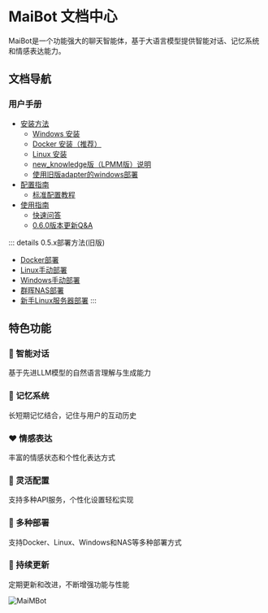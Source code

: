 # MaiBot 文档中心

MaiBot是一个功能强大的聊天智能体，基于大语言模型提供智能对话、记忆系统和情感表达能力。


## 文档导航

### 用户手册

- [安装方法](/manual/deployment/index)
  - [Windows 安装](/manual/deployment/mmc_deploy_windows)
  - [Docker 安装（推荐）](/manual/deployment/mmc_docker_deploy)
  - [Linux 安装](/manual/deployment/mmc_deploy_linux)
  - [new_knowledge版（LPMM版）说明](/manual/deployment/LPMM)
  - [使用旧版adapter的windows部署](/manual/deployment/old/mmc_deploy_windows_old)
- [配置指南](/manual/configuration/index)
  - [标准配置教程](/manual/configuration/configuration_standard)
- [使用指南](/manual/usage/index)
  - [快速问答](/manual/usage/fast_q_a)
  - [0.6.0版本更新Q&A](/manual/usage/mmc_q_a)

::: details 0.5.x部署方法(旧版)
  - [Docker部署](/manual/deployment/old/docker_deploy)
  - [Linux手动部署](/manual/deployment/old/manual_deploy_linux)
  - [Windows手动部署](/manual/deployment/old/manual_deploy_windows)
  - [群晖NAS部署](/manual/deployment/old/synology_deploy)
  - [新手Linux服务器部署](/manual/deployment/old/linux_deploy_guide_for_beginners)
:::

## 特色功能

<div class="features">
  <div class="feature">
    <h3>🧠 智能对话</h3>
    <p>基于先进LLM模型的自然语言理解与生成能力</p>
  </div>
  <div class="feature">
    <h3>💾 记忆系统</h3>
    <p>长短期记忆结合，记住与用户的互动历史</p>
  </div>
  <div class="feature">
    <h3>❤️ 情感表达</h3>
    <p>丰富的情感状态和个性化表达方式</p>
  </div>
  <div class="feature">
    <h3>🔧 灵活配置</h3>
    <p>支持多种API服务，个性化设置轻松实现</p>
  </div>
  <div class="feature">
    <h3>🚢 多种部署</h3>
    <p>支持Docker、Linux、Windows和NAS等多种部署方式</p>
  </div>
  <div class="feature">
    <h3>🔄 持续更新</h3>
    <p>定期更新和改进，不断增强功能与性能</p>
  </div>
</div>


![MaiMBot](/avatars/MaiM.png)
